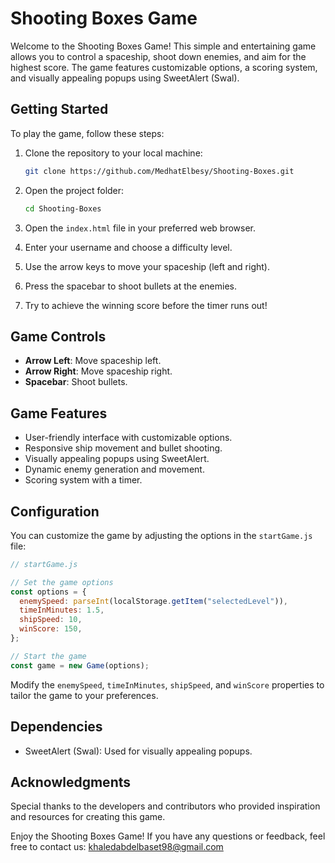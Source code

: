 # Shooting Boxes Game

Welcome to the Shooting Boxes Game! This simple and entertaining game allows you to control a spaceship, shoot down enemies, and aim for the highest score. The game features customizable options, a scoring system, and visually appealing popups using SweetAlert (Swal).

## Getting Started

To play the game, follow these steps:

1. Clone the repository to your local machine:

    ```bash
    git clone https://github.com/MedhatElbesy/Shooting-Boxes.git
    ```

2. Open the project folder:

    ```bash
    cd Shooting-Boxes
    ```

3. Open the `index.html` file in your preferred web browser.

4. Enter your username and choose a difficulty level.

5. Use the arrow keys to move your spaceship (left and right).

6. Press the spacebar to shoot bullets at the enemies.

7. Try to achieve the winning score before the timer runs out!

## Game Controls

- **Arrow Left**: Move spaceship left.
- **Arrow Right**: Move spaceship right.
- **Spacebar**: Shoot bullets.

## Game Features

- User-friendly interface with customizable options.
- Responsive ship movement and bullet shooting.
- Visually appealing popups using SweetAlert.
- Dynamic enemy generation and movement.
- Scoring system with a timer.

## Configuration

You can customize the game by adjusting the options in the `startGame.js` file:

```javascript
// startGame.js

// Set the game options
const options = {
  enemySpeed: parseInt(localStorage.getItem("selectedLevel")),
  timeInMinutes: 1.5,
  shipSpeed: 10,
  winScore: 150,
};

// Start the game
const game = new Game(options);
```

Modify the `enemySpeed`, `timeInMinutes`, `shipSpeed`, and `winScore` properties to tailor the game to your preferences.

## Dependencies

- SweetAlert (Swal): Used for visually appealing popups.

## Acknowledgments

Special thanks to the developers and contributors who provided inspiration and resources for creating this game.

Enjoy the Shooting Boxes Game! If you have any questions or feedback, feel free to contact us: khaledabdelbaset98@gmail.com
